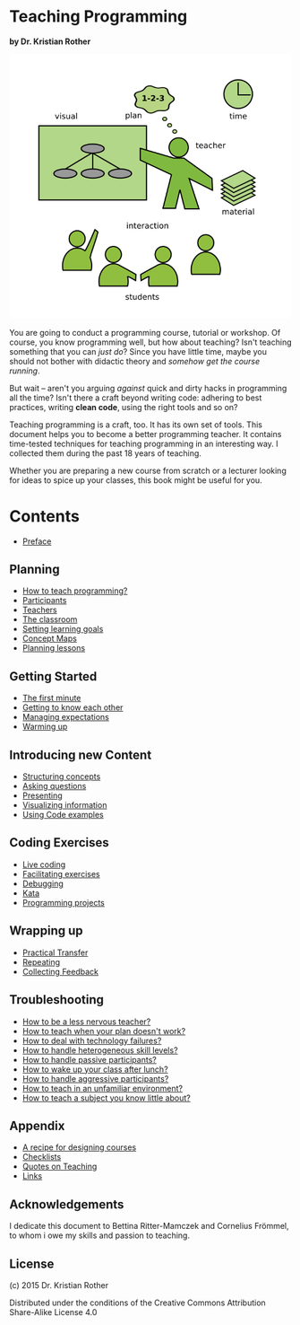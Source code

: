 
# Teaching Programming

**by Dr. Kristian Rother**

![](images/teaching.png)

You are going to conduct a programming course, tutorial or workshop. Of course, you know programming well, but how about teaching? Isn't teaching something that you can *just do*? Since you have little time, maybe you should not bother with didactic theory and *somehow get the course running*.

But wait – aren't you arguing *against* quick and dirty hacks in programming all the time? Isn't there a craft beyond writing code: adhering to best practices, writing **clean code**, using the right tools and so on?

Teaching programming is a craft, too. It has its own set of tools. This document helps you to become a better programming teacher.
It contains time-tested techniques for teaching programming in an interesting way. I collected them during the past 18 years of teaching.

Whether you are preparing a new course from scratch or a lecturer looking for ideas to spice up your classes, this book might be useful for you.

# Contents

* [Preface](preface.md)

## Planning

* [How to teach programming?](planning/how_to_teach.md)
* [Participants](planning/participants.md)
* [Teachers](planning/teacher.md)
* [The classroom](planning/classroom.md)
* [Setting learning goals](planning/goals.md)
* [Concept Maps](planning/concept_maps.md)
* [Planning lessons](planning/preparing_lessons.md)

## Getting Started

* [The first minute](getting_started/the_first_minute.md)
* [Getting to know each other](getting_started/getting_to_know.md)
* [Managing expectations](getting_started/expectations.md)
* [Warming up](getting_started/warmup.md)

## Introducing new Content

* [Structuring concepts](lectures/lectures.md)
* [Asking questions](lectures/questions.md)
* [Presenting](lectures/presenting.md)
* [Visualizing information](lectures/visuals.md)
* [Using Code examples](lectures/code_examples.md)

## Coding Exercises

* [Live coding](coding_exercises/live_coding.md)
* [Facilitating exercises](coding_exercises/reduced_examples.md)
* [Debugging](coding_exercises/debugging.md)
* [Kata](coding_exercises/kata.md)
* [Programming projects](coding_exercises/projetcs.md)

## Wrapping up

* [Practical Transfer](wrapping_up/transfer.md)
* [Repeating](wrapping_up/repeat.md)
* [Collecting Feedback](wrapping_up/feedback.md)

## Troubleshooting

* [How to be a less nervous teacher?](troubleshooting/nervousness.md)
* [How to teach when your plan doesn't work?](troubleshooting/plan_b.md)
* [How to deal with technology failures?](troubleshooting/tech_failures.md)
* [How to handle heterogeneous skill levels?](troubleshooting/heterogeneous.md)
* [How to handle passive participants?](troubleshooting/passive.md)
* [How to wake up your class after lunch?](misc/energizers.md)
* [How to handle aggressive participants?](troubleshooting/aggression.md)
* [How to teach in an unfamiliar environment?](troubleshooting/paradrop.md)
* [How to teach a subject you know little about?](troubleshooting/jungle.md)

## Appendix

* [A recipe for designing courses](appendix/training_course_design.md)
* [Checklists](appendix/checklists.md)
* [Quotes on Teaching](appendix/quotes_teaching.md)
* [Links](appendix/links.md)

## Acknowledgements

I dedicate this document to Bettina Ritter-Mamczek and Cornelius Frömmel, to whom i owe my skills and passion to teaching.

## License

(c) 2015 Dr. Kristian Rother

Distributed under the conditions of the Creative Commons Attribution Share-Alike License 4.0
